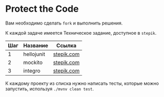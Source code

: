 # Protect the Code

Вам необходимо сделать `fork` и выполнить решения.

К каждой задаче имеется Техническое задание, доступное в `stepik`.

| Шаг | Название     | Ссылка                  | 
| --- | ------- | -------------------------     |
| 1   | hellojunit    | [stepik.com](./README.md)     |
| 2   | mockito  | [stepik.com](./README.md)     |
| 3   | integro     | [stepik.com](./README.md)     |

К каждому проекту из списка нужно написать тесты, которые можно запустить, используя `./mvnv clean test`.